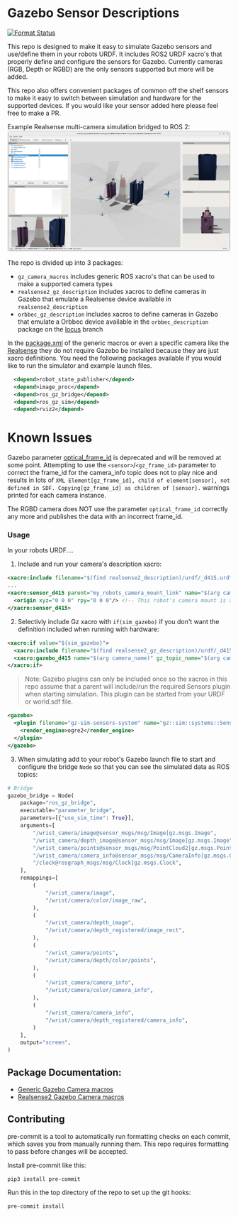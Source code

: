# Gazebo Sensor Descriptions

[![Format Status](https://github.com/locusrobotics/gz_sensor_descriptions/actions/workflows/format.yaml/badge.svg)](https://github.com/locusrobotics/gz_sensor_descriptions/actions/workflows/format.yaml)

This repo is designed to make it easy to simulate Gazebo sensors and use/define them in your robots URDF.
It includes ROS2 URDF xacro's that properly define and configure the sensors for Gazebo.
Currently cameras (RGB, Depth or RGBD) are the only sensors supported but more will be added.

This repo also offers convenient packages of common off the shelf sensors to make it easy to switch between simulation and hardware for the supported devices. If you would like your sensor added here please feel free to make a PR.

Example Realsense multi-camera simulation bridged to ROS 2:
<img src="doc/realsense_gazebo.png" >

The repo is divided up into 3 packages:
- `gz_camera_macros` includes generic ROS xacro's that can be used to make a supported camera types
- `realsense2_gz_description` includes xacros to define cameras in Gazebo that emulate a Realsense device available in `realsense2_description`
- `orbbec_gz_description` includes xacros to define cameras in Gazebo that emulate a Orbbec device available in the `orbbec_description` package on the [locus](https://github.com/locusrobotics/OrbbecSDK_ROS2/tree/locus) branch

In the [package.xml](gz_camera_macros/package.xml) of the generic macros or even a specific camera like the [Realsense](realsense2_gz_description/package.xml)
they do not require Gazebo be installed because they are just xacro definitions.
You need the following packages available if you would like to run the simulator and example launch files.
```xml
  <depend>robot_state_publisher</depend>
  <depend>image_proc</depend>
  <depend>ros_gz_bridge</depend>
  <depend>ros_gz_sim</depend>
  <depend>rviz2</depend>
```

# Known Issues
Gazebo parameter [optical_frame_id](https://github.com/gazebosim/gz-sensors/blob/fc8692c075001e9379d1ffe84c19149f49b43da5/src/CameraSensor.cc#L715-L716) is deprecated and will be removed at some point.
Attempting to use the `<sensor>`/`<gz_frame_id>` parameter to correct the frame_id for the camera_info topic does not to play nice and results in lots of
`XML Element[gz_frame_id], child of element[sensor], not defined in SDF. Copying[gz_frame_id] as children of [sensor].`
warnings printed for each camera instance.

The RGBD camera does NOT use the parameter `optical_frame_id` correctly any more and publishes the data with an incorrect frame_id.

### Usage

In your robots URDF....

1. Include and run your camera's description xacro:
```xml
<xacro:include filename="$(find realsense2_description)/urdf/_d415.urdf.xacro" />
...
<xacro:sensor_d415 parent="my_robots_camera_mount_link" name="$(arg camera_name)">
  <origin xyz="0 0 0" rpy="0 0 0"/> <!-- This robot's camera mount is aligned with the camera base -->
</xacro:sensor_d415>
```

2. Selectivly include Gz xacro with `if(sim_gazebo)` if you don't want the definition included when running with hardware:
```xml
<xacro:if value="${sim_gazebo}">
  <xacro:include filename="$(find realsense2_gz_description)/urdf/_d415.gazebo.xacro" />
  <xacro:gazebo_d415 name="$(arg camera_name)" gz_topic_name="$(arg camera_name)" type="rgbd" fps="15"/>
</xacro:if>
```
> Note: Gazebo plugins can only be included once so the xacros in this repo assume that a parent will include/run the required Sensors plugin when starting simulation.
This plugin can be started from your URDF or world.sdf file.
```xml
<gazebo>
  <plugin filename="gz-sim-sensors-system" name="gz::sim::systems::Sensors">
    <render_engine>ogre2</render_engine>
  </plugin>
</gazebo>
```

3. When simulating add to your robot's Gazebo launch file to start and configure the bridge `Node` so that you can see the simulated data as ROS topics:
```python
# Bridge
gazebo_bridge = Node(
    package="ros_gz_bridge",
    executable="parameter_bridge",
    parameters=[{"use_sim_time": True}],
    arguments=[
        "/wrist_camera/image@sensor_msgs/msg/Image[gz.msgs.Image",
        "/wrist_camera/depth_image@sensor_msgs/msg/Image[gz.msgs.Image",
        "/wrist_camera/points@sensor_msgs/msg/PointCloud2[gz.msgs.PointCloudPacked",
        "/wrist_camera/camera_info@sensor_msgs/msg/CameraInfo[gz.msgs.CameraInfo",
        "/clock@rosgraph_msgs/msg/Clock[gz.msgs.Clock",
    ],
    remappings=[
        (
            "/wrist_camera/image",
            "/wrist/camera/color/image_raw",
        ),
        (
            "/wrist_camera/depth_image",
            "/wrist/camera/depth_registered/image_rect",
        ),
        (
            "/wrist_camera/points",
            "/wrist/camera/depth/color/points",
        ),
        (
            "/wrist_camera/camera_info",
            "/wrist/camera/color/camera_info",
        ),
        (
            "/wrist_camera/camera_info",
            "/wrist/camera/depth_registered/camera_info",
        )
    ],
    output="screen",
)
```

## Package Documentation:

- [Generic Gazebo Camera macros](gz_camera_macros/README.md)
- [Realsense2 Gazebo Camera macros](realsense2_gz_description/README.md)

## Contributing

pre-commit is a tool to automatically run formatting checks on each commit, which saves you from manually running them.
This repo requires formatting to pass before changes will be accepted.

Install pre-commit like this:

```
pip3 install pre-commit
```

Run this in the top directory of the repo to set up the git hooks:

```
pre-commit install
```
